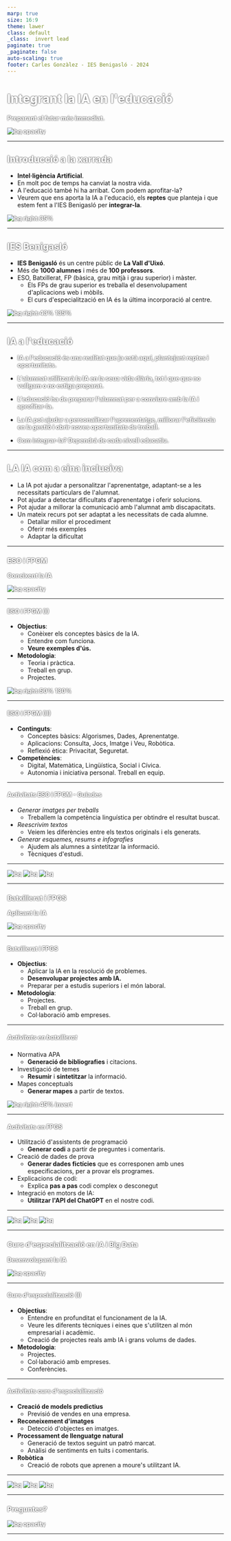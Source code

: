 ```yaml
---
marp: true
size: 16:9
theme: lawer
class: default
_class:  invert lead
paginate: true
_paginate: false
auto-scaling: true
footer: Carles Gonzàlez - IES Benigasló - 2024
---
```


<style scoped>
h1, p {
  color: #FFFFFF;
  font-weight: 800;
  text-shadow:
    0px 0px 3px #000000;
}
</style>

# Integrant la IA en l'educació

Preparant el futur més immediat.

![bg opacity](apunts/images/8-ways-to-help-ensure-your-companys-ai-is-ethical.jpg)

---

## Introducció a la xarrada

- **Intel·ligència Artificial**.
- En molt poc de temps ha canviat la nostra vida.
- A l'educació també hi ha arribat. Com podem aprofitar-la?
- Veurem que ens aporta la IA a l'educació, els **reptes** que planteja i que estem fent a l'IES Benigasló per **integrar-la**.

![bg right:35%](apunts/images/toy_robot.jpg)

---

<style scoped>section { font-size:30px; }</style>

## IES Benigasló

- **IES Benigasló** és un centre públic de **La Vall d'Uixó**.
- Més de **1000 alumnes** i més de **100 professors**.
- ESO, Batxillerat, FP (bàsica, grau mitjà i grau superior) i màster.
    - Els FPs de grau superior es treballa el desenvolupament d'aplicacions web i mòbils.
    - El curs d'especialització en IA és la última incorporació al centre.

![bg right:43% 135%](apunts/images/benigaslo.png)

---

<style scoped>section { font-size:33px; }</style>

## IA a l'educació

- **IA** a l'educació és una realitat que ja està aquí, plantejant reptes i oportunitats.
- L'alumnat utilitzarà la IA en la seua vida diària, tot i que que no vullgam o no estiga preparat.
- L'educació ha de preparar l'alumnat per a conviure amb la IA i aprofitar-la.
- La IA pot ajudar a personalitzar l'aprenentatge, millorar l'eficiència en la gestió i obrir noves oportunitats de treball.

- **Com integrar-la?** Dependrá de cada nivell educatiu.

---

<style scoped>section { font-size:32px; }</style>

## LA IA com a eina inclusiva

- La IA pot ajudar a personalitzar l'aprenentatge, adaptant-se a les necessitats particulars de l'alumnat.
- Pot ajudar a detectar dificultats d'aprenentatge i oferir solucions.
- Pot ajudar a millorar la comunicació amb l'alumnat amb discapacitats.
- Un mateix recurs pot ser adaptat a les necessitats de cada alumne.
    - Detallar millor el procediment
    - Oferir més exemples
    - Adaptar la dificultat

---

<!--
_class:  invert lead
-->

<style scoped>
h1, h2, h3, h4, h5, h6, p {
  color: #FFFFFF;
  font-weight: 800;
  text-shadow:
    0px 0px 3px #000000;
}
</style>

### ESO i FPGM

Coneixent la IA

![bg opacity](apunts/images/2n_smix.jpeg)

---
<style scoped>section { font-size:33px; }</style>

#### ESO i FPGM (I)

- **Objectius**:
    - Conèixer els conceptes bàsics de la IA.
    - Entendre com funciona.
    - **Veure exemples d'ús.**
- **Metodologia**:
    - Teoria i pràctica.
    - Treball en grup.
    - Projectes.

![bg right:50% 130%](apunts/images/ml_4_kids.png)

---

#### ESO i FPGM (II)

- **Continguts**:
    - Conceptes bàsics: Algorismes, Dades, Aprenentatge.
    - Aplicacions: Consulta, Jocs, Imatge i Veu, Robòtica.
    - Reflexió ètica: Privacitat, Seguretat.
- **Competències**:
    - Digital, Matemàtica, Lingüística, Social i Cívica.
    - Autonomia i iniciativa personal. Treball en equip.

---

#### Activitats ESO i FPGM - Guiades

- _Generar imatges per treballs_
    - Treballem la competència linguística per obtindre el resultat buscat.
- _Reescrivim textos_
    - Veiem les diferències entre els textos originals i els generats.
- _Generar esquemes, resums e infografies_
    - Ajudem als alumnes a sintetitzar la informació.
    - Tècniques d'estudi.

---

![bg](apunts/images/romans_informal.png)
![bg](apunts/images/romanos.jpeg)
![bg](apunts/images/text_romans.png)

---
<!--
_class:  invert lead
-->

<style scoped>
h1, h2, h3, h4, h5, h6, p {
  color: #FFFFFF;
  font-weight: 800;
  text-shadow:
    0px 0px 3px #000000;
}
</style>

### Batxillerat i FPGS

Aplicant la IA

![bg opacity](apunts/images/nestor.jpeg)

---


#### Batxillerat i FPGS

- **Objectius**:
    - Aplicar la IA en la resolució de problemes.
    - **Desenvolupar projectes amb IA.**
    - Preparar per a estudis superiors i el món laboral.
- **Metodologia**:
    - Projectes.
    - Treball en grup.
    - Col·laboració amb empreses.


---

##### Activitats en batxillerat

- Normativa APA
    - **Generació de bibliografies** i citacions.
- Investigació de temes
    - **Resumir** i **sintetitzar** la informació.
- Mapes conceptuals
    - **Generar mapes** a partir de textos.

![bg right:45% invert](apunts/images/esquema.png)

---

#### Activitats en FPGS

- Utilització d'assistents de programació
    - **Generar codi** a partir de preguntes i comentaris.
- Creació de dades de prova
    - **Generar dades fictícies** que es corresponen amb unes especificacions, per a provar els programes.
- Explicacions de codi:
    - Explica **pas a pas** codi complex o desconegut
- Integració en motors de IA:
    - **Utilitzar l'API del ChatGPT** en el nostre codi.

---
![bg](apunts/images/copilot_genera.png)
![bg](apunts/images/ChatGPT-API-1.png)
![bg](apunts/images/pas_a_pas.png)

---

<!--
_class:  invert lead
-->

<style scoped>
h1, h2, h3, h4, h5, h6, p {
  color: #FFFFFF;
  font-weight: 800;
  text-shadow:
    0px 0px 3px #000000;
}
</style>

### Curs d'especialització en IA i Big Data

Desenvolupant la IA

![bg opacity](apunts/images/ia.jpg)

---

#### Curs d'especialització (I)

- **Objectius**:
    - Entendre en profunditat el funcionament de la IA.
    - Veure les diferents tècniques i eines que s'utilitzen al món empresarial i acadèmic.
    - Creació de projectes reals amb IA i grans volums de dades.
- **Metodologia**:
    - Projectes.
    - Col·laboració amb empreses.
    - Conferències.

---

#### Activitats curs d'especialització

- **Creació de models predictius**
    - Previsió de vendes en una empresa.
- **Reconeixement d'imatges**
    - Detecció d'objectes en imatges.
- **Processament de llenguatge natural**
    - Generació de textos seguint un patró marcat.
    - Anàlisi de sentiments en tuits i comentaris.
- **Robòtica**
    - Creació de robots que aprenen a moure's utilitzant IA.

---

![bg](apunts/images/housing.jpg)
![bg](apunts/images/visio_artificial.png)
![bg](apunts/images/robot.jpg)

---

<!--
_class:  invert lead
-->

<style scoped>
h1, h2, h3, h4, h5, h6, p {
  color: #FFFFFF;
  font-weight: 800;
  text-shadow:
    0px 0px 3px #000000;
}
</style>

### Preguntes?

![bg opacity](apunts/images/preguntes.png)

---
